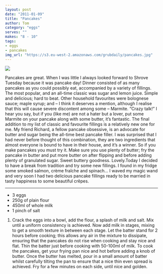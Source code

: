```yaml
---
layout: post
date: "2011-01-09"
title: "Pancakes"
author: Tom
category: "eggs"
serves: ""
makes: "8 - 10"
tags:
- eggs
- pancakes
img_url: "https://s3.eu-west-2.amazonaws.com/grubdaily/pancakes.jpg"
---
```

<img src="https://s3.eu-west-2.amazonaws.com/grubdaily/pancakes.jpg" />

Pancakes are great. When I was little I always looked forward to Shrove Tuesday because it was pancake day! Dinner consisted of as many pancakes as you could possibly eat, accompanied by a variety of fillings. The most popular, and an all-time classic was sugar and lemon juice. Simple and delicious; hard to beat. Other household favourites were bolognese sauce; maple syrup; and – I think it deserves a mention, although I realise that this will cause severe discontent among some – Marmite. “Crazy talk!” I hear you say, but if you (like me) are not a hater but a lover, put some Marmite on your pancake along with some butter, it’s fantastic. The final addition to my list of classic and favourite fillings is a relatively new one for me. My friend Richard, a fellow pancake obsessive, is an advocate for butter and sugar being the all-time best pancake filler. I was surprised that I had never before thought of this combination, they are two ingredients that almost everyone is bound to have in their house, and it’s a winner. So if you make pancakes you must try it. Make sure you use plenty of butter; fry the pancake in butter and put more butter on after flipping and before adding plenty of granulated sugar. Sweet buttery goodness. Lovely.Today I decided to have a break from tradition and try some new fillings. I found in my fridge some smoked salmon, crème fraîche and spinach… I waved my magic wand and very soon I had two delicious pancake fillings ready to be married in tasty happiness to some beautiful crêpes.

---
* 3 eggs
* 250g of plain flour
* 450ml of whole milk
* 1 pinch of salt

1. Crack the eggs into a bowl, add the flour, a splash of milk and salt. Mix until a uniform consistency is achieved. Now add milk in stages, mixing to get a smooth texture in between each stage. Let the batter stand for 2 hours before cooking; this allows any air in the mixture to dissipate, ensuring that the pancakes do not rise when cooking and stay nice and flat. Thin the batter just before cooking with 50-100ml of milk. To cook the pancakes, get your frying pan nice and hot before adding a knob of butter. Once the butter has melted, pour in a small amount of batter whilst carefully tilting the pan to ensure that a nice thin even spread is achieved. Fry for a few minutes on each side, until nice and golden.

